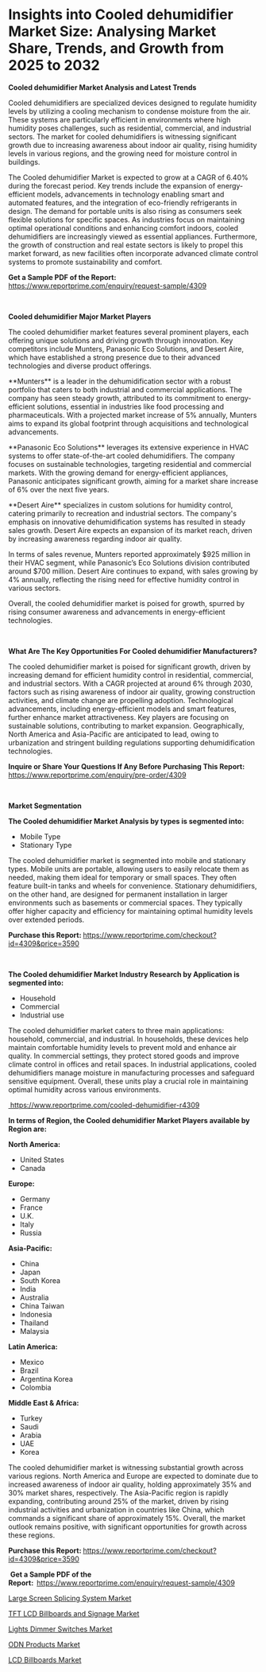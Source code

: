 <p><h1>Insights into Cooled dehumidifier Market Size: Analysing Market Share, Trends, and Growth from 2025 to 2032</h1></p><p><strong>Cooled dehumidifier Market Analysis and Latest Trends</strong></p>
<p><p>Cooled dehumidifiers are specialized devices designed to regulate humidity levels by utilizing a cooling mechanism to condense moisture from the air. These systems are particularly efficient in environments where high humidity poses challenges, such as residential, commercial, and industrial sectors. The market for cooled dehumidifiers is witnessing significant growth due to increasing awareness about indoor air quality, rising humidity levels in various regions, and the growing need for moisture control in buildings.</p><p>The Cooled dehumidifier Market is expected to grow at a CAGR of 6.40% during the forecast period. Key trends include the expansion of energy-efficient models, advancements in technology enabling smart and automated features, and the integration of eco-friendly refrigerants in design. The demand for portable units is also rising as consumers seek flexible solutions for specific spaces. As industries focus on maintaining optimal operational conditions and enhancing comfort indoors, cooled dehumidifiers are increasingly viewed as essential appliances. Furthermore, the growth of construction and real estate sectors is likely to propel this market forward, as new facilities often incorporate advanced climate control systems to promote sustainability and comfort.</p></p>
<p><strong>Get a Sample PDF of the Report:&nbsp;</strong> <a href="https://www.reportprime.com/enquiry/request-sample/4309?utm_campaign=2253&utm_medium=2&utm_source=Github&utm_content=ia&utm_term=19032025&utm_id=cooled-dehumidifier">https://www.reportprime.com/enquiry/request-sample/4309</a></p>
<p>&nbsp;</p>
<p><strong>Cooled dehumidifier Major Market Players</strong></p>
<p><p>The cooled dehumidifier market features several prominent players, each offering unique solutions and driving growth through innovation. Key competitors include Munters, Panasonic Eco Solutions, and Desert Aire, which have established a strong presence due to their advanced technologies and diverse product offerings.</p><p>**Munters** is a leader in the dehumidification sector with a robust portfolio that caters to both industrial and commercial applications. The company has seen steady growth, attributed to its commitment to energy-efficient solutions, essential in industries like food processing and pharmaceuticals. With a projected market increase of 5% annually, Munters aims to expand its global footprint through acquisitions and technological advancements.</p><p>**Panasonic Eco Solutions** leverages its extensive experience in HVAC systems to offer state-of-the-art cooled dehumidifiers. The company focuses on sustainable technologies, targeting residential and commercial markets. With the growing demand for energy-efficient appliances, Panasonic anticipates significant growth, aiming for a market share increase of 6% over the next five years.</p><p>**Desert Aire** specializes in custom solutions for humidity control, catering primarily to recreation and industrial sectors. The company's emphasis on innovative dehumidification systems has resulted in steady sales growth. Desert Aire expects an expansion of its market reach, driven by increasing awareness regarding indoor air quality.</p><p>In terms of sales revenue, Munters reported approximately $925 million in their HVAC segment, while Panasonic’s Eco Solutions division contributed around $700 million. Desert Aire continues to expand, with sales growing by 4% annually, reflecting the rising need for effective humidity control in various sectors.</p><p>Overall, the cooled dehumidifier market is poised for growth, spurred by rising consumer awareness and advancements in energy-efficient technologies.</p></p>
<p>&nbsp;</p>
<p><strong>What Are The Key Opportunities For Cooled dehumidifier Manufacturers?</strong></p>
<p><p>The cooled dehumidifier market is poised for significant growth, driven by increasing demand for efficient humidity control in residential, commercial, and industrial sectors. With a CAGR projected at around 6% through 2030, factors such as rising awareness of indoor air quality, growing construction activities, and climate change are propelling adoption. Technological advancements, including energy-efficient models and smart features, further enhance market attractiveness. Key players are focusing on sustainable solutions, contributing to market expansion. Geographically, North America and Asia-Pacific are anticipated to lead, owing to urbanization and stringent building regulations supporting dehumidification technologies.</p></p>
<p><strong>Inquire or Share Your Questions If Any Before Purchasing This Report:</strong> <a href="https://www.reportprime.com/enquiry/pre-order/4309?utm_campaign=2253&utm_medium=2&utm_source=Github&utm_content=ia&utm_term=19032025&utm_id=cooled-dehumidifier">https://www.reportprime.com/enquiry/pre-order/4309</a></p>
<p>&nbsp;</p>
<p><strong>Market Segmentation</strong></p>
<p><strong>The Cooled dehumidifier Market Analysis by types is segmented into:</strong></p>
<p><ul><li>Mobile Type</li><li>Stationary Type</li></ul></p>
<p><p>The cooled dehumidifier market is segmented into mobile and stationary types. Mobile units are portable, allowing users to easily relocate them as needed, making them ideal for temporary or small spaces. They often feature built-in tanks and wheels for convenience. Stationary dehumidifiers, on the other hand, are designed for permanent installation in larger environments such as basements or commercial spaces. They typically offer higher capacity and efficiency for maintaining optimal humidity levels over extended periods.</p></p>
<p><strong>Purchase this Report:&nbsp;</strong><a href="https://www.reportprime.com/checkout?id=4309&price=3590&utm_campaign=2253&utm_medium=2&utm_source=Github&utm_content=ia&utm_term=19032025&utm_id=cooled-dehumidifier">https://www.reportprime.com/checkout?id=4309&price=3590</a></p>
<p>&nbsp;</p>
<p><strong>The Cooled dehumidifier Market Industry Research by Application is segmented into:</strong></p>
<p><ul><li>Household</li><li>Commercial</li><li>Industrial use</li></ul></p>
<p><p>The cooled dehumidifier market caters to three main applications: household, commercial, and industrial. In households, these devices help maintain comfortable humidity levels to prevent mold and enhance air quality. In commercial settings, they protect stored goods and improve climate control in offices and retail spaces. In industrial applications, cooled dehumidifiers manage moisture in manufacturing processes and safeguard sensitive equipment. Overall, these units play a crucial role in maintaining optimal humidity across various environments.</p></p>
<p><a href="https://www.reportprime.com/cooled-dehumidifier-r4309?utm_campaign=2253&utm_medium=2&utm_source=Github&utm_content=ia&utm_term=19032025&utm_id=cooled-dehumidifier">&nbsp;https://www.reportprime.com/cooled-dehumidifier-r4309</a></p>
<p><strong>In terms of Region, the Cooled dehumidifier Market Players available by Region are:</strong></p>
<p>
    <p> <strong> North America: </strong>
        <ul>
            <li>United States</li>
            <li>Canada</li>
        </ul>
        </p> 
    <p> <strong> Europe: </strong>
        <ul>
            <li>Germany</li>
            <li>France</li>
            <li>U.K.</li>
            <li>Italy</li>
            <li>Russia</li>
        </ul>
        </p> 
    <p> <strong> Asia-Pacific: </strong>
        <ul>
            <li>China</li>
            <li>Japan</li>
            <li>South Korea</li>
            <li>India</li>
            <li>Australia</li>
            <li>China Taiwan</li>
            <li>Indonesia</li>
            <li>Thailand</li>
            <li>Malaysia</li>
        </ul>
        </p> 
    <p> <strong> Latin America: </strong>
        <ul>
            <li>Mexico</li>
            <li>Brazil</li>
            <li>Argentina Korea</li>
            <li>Colombia</li>
        </ul>
        </p> 
    <p> <strong> Middle East & Africa: </strong>
        <ul>
            <li>Turkey</li>
            <li>Saudi</li>
            <li>Arabia</li>
            <li>UAE</li>
            <li>Korea</li>
        </ul>
    </p>
    </p>
<p><p>The cooled dehumidifier market is witnessing substantial growth across various regions. North America and Europe are expected to dominate due to increased awareness of indoor air quality, holding approximately 35% and 30% market shares, respectively. The Asia-Pacific region is rapidly expanding, contributing around 25% of the market, driven by rising industrial activities and urbanization in countries like China, which commands a significant share of approximately 15%. Overall, the market outlook remains positive, with significant opportunities for growth across these regions.</p></p>
<p><strong>Purchase this Report: </strong><a href="https://www.reportprime.com/checkout?id=4309&price=3590&utm_campaign=2253&utm_medium=2&utm_source=Github&utm_content=ia&utm_term=19032025&utm_id=cooled-dehumidifier">https://www.reportprime.com/checkout?id=4309&price=3590</a></p>
<p>&nbsp;<strong>Get a Sample PDF of the Report:&nbsp;&nbsp;</strong><a href="https://www.reportprime.com/enquiry/request-sample/4309?utm_campaign=2253&utm_medium=2&utm_source=Github&utm_content=ia&utm_term=19032025&utm_id=cooled-dehumidifier">https://www.reportprime.com/enquiry/request-sample/4309</a></p>
<p><strong></strong></p>
<p><p><a href="https://github.com/shadnfamoza/Market-Research-Report-List-1/blob/main/large-screen-splicing-system-market.md?utm_campaign=2253&utm_medium=2&utm_source=Github&utm_content=ia&utm_term=19032025&utm_id=cooled-dehumidifier">Large Screen Splicing System Market</a></p><p><a href="https://github.com/samesdufloiw/Market-Research-Report-List-1/blob/main/tft-lcd-billboards-and-signage-market.md?utm_campaign=2253&utm_medium=2&utm_source=Github&utm_content=ia&utm_term=19032025&utm_id=cooled-dehumidifier">TFT LCD Billboards and Signage Market</a></p><p><a href="https://github.com/micbotam/Market-Research-Report-List-1/blob/main/lights-dimmer-switches-market.md?utm_campaign=2253&utm_medium=2&utm_source=Github&utm_content=ia&utm_term=19032025&utm_id=cooled-dehumidifier">Lights Dimmer Switches Market</a></p><p><a href="https://github.com/rigelciara0p/Market-Research-Report-List-1/blob/main/odn-products-market.md?utm_campaign=2253&utm_medium=2&utm_source=Github&utm_content=ia&utm_term=19032025&utm_id=cooled-dehumidifier">ODN Products Market</a></p><p><a href="https://github.com/porstheftyux/Market-Research-Report-List-1/blob/main/lcd-billboards-market.md?utm_campaign=2253&utm_medium=2&utm_source=Github&utm_content=ia&utm_term=19032025&utm_id=cooled-dehumidifier">LCD Billboards Market</a></p></p>